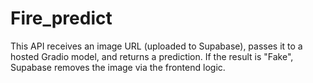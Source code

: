 # Fire_predict
This API receives an image URL (uploaded to Supabase), passes it to a hosted Gradio model, and returns a prediction. If the result is "Fake", Supabase removes the image via the frontend logic.
